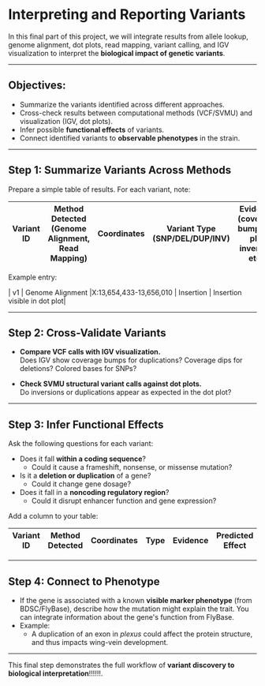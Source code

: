 # Interpreting and Reporting Variants

In this final part of this project, we will integrate results from allele lookup, genome alignment, dot plots, read mapping, variant calling, and IGV visualization to interpret the **biological impact of genetic variants**.

---

## Objectives:

- Summarize the variants identified across different approaches.  
- Cross-check results between computational methods (VCF/SVMU) and visualization (IGV, dot plots).  
- Infer possible **functional effects** of variants.  
- Connect identified variants to **observable phenotypes** in the strain.  

---

## Step 1: Summarize Variants Across Methods

Prepare a simple table of results. For each variant, note:

| Variant ID | Method Detected (Genome Alignment, Read Mapping) | Coordinates | Variant Type (SNP/DEL/DUP/INV) | Evidence (coverage bump, dot plot inversion etc.) |
|------------|--------------------------------------------|-------------|--------------------------------|----------------------------------------------------|

Example entry:

| v1 | Genome Alignment |X:13,654,433-13,656,010 | Insertion | Insertion visible in dot plot|

---

## Step 2: Cross-Validate Variants

- **Compare VCF calls with IGV visualization.**  
  Does IGV show coverage bumps for duplications? Coverage dips for deletions? Colored bases for SNPs?  

- **Check SVMU structural variant calls against dot plots.**  
  Do inversions or duplications appear as expected in the dot plot?  

---

## Step 3: Infer Functional Effects

Ask the following questions for each variant:

- Does it fall **within a coding sequence**?  
  - Could it cause a frameshift, nonsense, or missense mutation?  
- Is it a **deletion or duplication** of a gene?  
  - Could it change gene dosage?  
- Does it fall in a **noncoding regulatory region**?  
  - Could it disrupt enhancer function and gene expression?  

Add a column to your table:

| Variant ID | Method Detected | Coordinates | Type | Evidence | **Predicted Effect** |
|------------|-----------------|-------------|------|----------|----------------------|

---

## Step 4: Connect to Phenotype

- If the gene is associated with a known **visible marker phenotype** (from BDSC/FlyBase), describe how the mutation might explain the trait. You can integrate information about the gene's function from FlyBase.
- Example:  
  - A duplication of an exon in *plexus* could affect the protein structure, and thus impacts wing-vein development.

---


This final step demonstrates the full workflow of **variant discovery to biological interpretation**!!!!!!.
